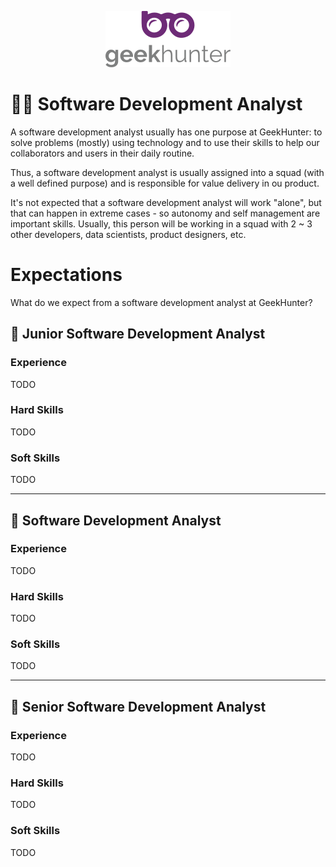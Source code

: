 <p align="center">
  <img alt="logo" src="/docs/logo.png" width="200">
</p>

# 🧑‍💻  Software Development Analyst

A software development analyst usually has one purpose at GeekHunter: to solve problems (mostly) using technology and to use their skills to help our collaborators
and users in their daily routine.

Thus, a software development analyst is usually assigned into a squad (with a well defined purpose) and is responsible for value delivery in ou product.

It's not expected that a software development analyst will work "alone", but that can happen in extreme cases - so autonomy and self management are important skills. Usually,
this person will be working in a squad with 2 ~ 3 other developers, data scientists, product designers, etc.


# Expectations

What do we expect from a software development analyst at GeekHunter?


## 🐣 Junior Software Development Analyst

### Experience

TODO

### Hard Skills

TODO

### Soft Skills

TODO

---

## 🐤 Software Development Analyst

### Experience

TODO

### Hard Skills

TODO

### Soft Skills

TODO

---

## 🐓 Senior Software Development Analyst

### Experience

TODO

### Hard Skills

TODO

### Soft Skills

TODO

